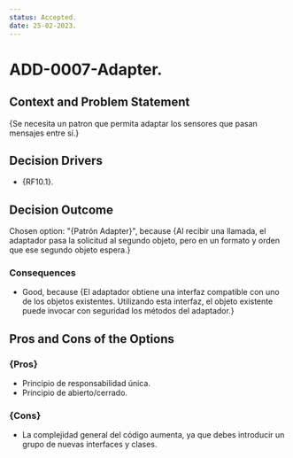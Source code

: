 ```yaml
---
status: Accepted.
date: 25-02-2023.
---
```

# ADD-0007-Adapter.

## Context and Problem Statement

{Se necesita un patron que permita adaptar los sensores que pasan mensajes entre sí.}

## Decision Drivers

* {RF10.1}.

## Decision Outcome

Chosen option: "{Patrón Adapter}", because
{Al recibir una llamada, el adaptador pasa la solicitud al segundo objeto, pero en un formato y orden que ese segundo objeto espera.}


### Consequences

* Good, because {El adaptador obtiene una interfaz compatible con uno de los objetos existentes.
  Utilizando esta interfaz, el objeto existente puede invocar con seguridad los métodos del adaptador.}

## Pros and Cons of the Options

### {Pros}
* Principio de responsabilidad única.
* Principio de abierto/cerrado.


### {Cons}
* La complejidad general del código aumenta, ya que debes introducir un grupo de nuevas interfaces y clases.

